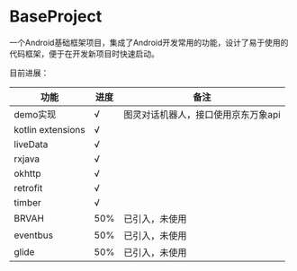 # BaseProject

一个Android基础框架项目，集成了Android开发常用的功能，设计了易于使用的代码框架，便于在开发新项目时快速启动。

目前进展：

功能     |进度        |备注
---------|-----------|-------------
demo实现 |√|图灵对话机器人，接口使用京东万象api
kotlin extensions |√|
liveData |√
rxjava |√
okhttp |√
retrofit |√
timber |√
BRVAH |50% |已引入，未使用
eventbus |50% |已引入，未使用
glide |50% |已引入，未使用
